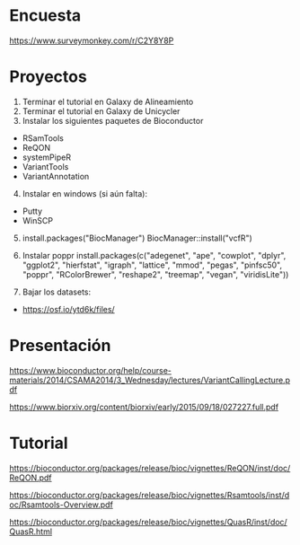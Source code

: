 # Encuesta

https://www.surveymonkey.com/r/C2Y8Y8P


# Proyectos

1. Terminar el tutorial en Galaxy de Alineamiento
2. Terminar el tutorial en Galaxy de Unicycler
3. Instalar los siguientes paquetes de Bioconductor
  - RSamTools
  - ReQON
  - systemPipeR
  - VariantTools
  - VariantAnnotation
4. Instalar en windows (si aún falta):
  - Putty
  - WinSCP

5. install.packages("BiocManager")
   BiocManager::install("vcfR")

6. Instalar poppr
  install.packages(c("adegenet", "ape", "cowplot", "dplyr", "ggplot2", "hierfstat", "igraph", "lattice", "mmod", "pegas", "pinfsc50", "poppr", "RColorBrewer", "reshape2", "treemap", "vegan", "viridisLite"))
7. Bajar los datasets:
  - https://osf.io/ytd6k/files/
  
  
  
# Presentación

https://www.bioconductor.org/help/course-materials/2014/CSAMA2014/3_Wednesday/lectures/VariantCallingLecture.pdf

https://www.biorxiv.org/content/biorxiv/early/2015/09/18/027227.full.pdf

# Tutorial


https://bioconductor.org/packages/release/bioc/vignettes/ReQON/inst/doc/ReQON.pdf

https://bioconductor.org/packages/release/bioc/vignettes/Rsamtools/inst/doc/Rsamtools-Overview.pdf

https://bioconductor.org/packages/release/bioc/vignettes/QuasR/inst/doc/QuasR.html









  


